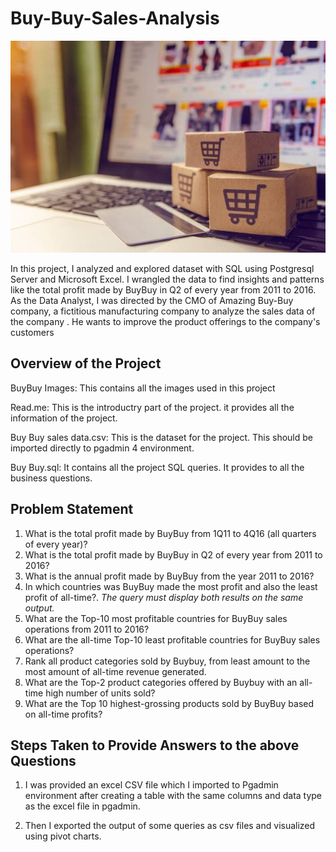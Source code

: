 # Buy-Buy-Sales-Analysis

![](E-commerce-article.jpg)

In this project, I analyzed and explored dataset with SQL using Postgresql Server and Microsoft Excel. I wrangled the data to find insights and patterns like the total profit made by BuyBuy in Q2 of every year from 2011 to 2016. As the Data Analyst, I was directed by the CMO of Amazing Buy-Buy company, a fictitious manufacturing company to analyze the sales data of the company . He wants to improve the product offerings to the company's customers

## Overview of the Project

BuyBuy Images: This contains all the images used in this project

Read.me: This is the introductry part of the project. it provides all the information of the project.

Buy Buy sales data.csv: This is the dataset for the project. This should be imported directly to pgadmin 4 environment.

Buy Buy.sql: It contains all the project SQL queries. It provides to all the business questions.

## Problem Statement

1. What is the total profit made by BuyBuy from 1Q11 to 4Q16 (all quarters of every year)?
2. What is the total profit made by BuyBuy in Q2 of every year from 2011 to 2016?
3. What is the annual profit made by BuyBuy from the year 2011 to 2016?
4. In which countries was BuyBuy made the most profit and also the least profit of all-time?. _The query must display both results on the same output._
5. What are the Top-10 most profitable countries for BuyBuy sales operations from 2011 to 2016?
6. What are the all-time Top-10 least profitable countries for BuyBuy sales operations?
7. Rank all product categories sold by Buybuy, from least amount to the most amount of all-time revenue generated.
8. What are the Top-2 product categories offered by Buybuy with an all-time high number of units sold?
9. What are the Top 10 highest-grossing products sold by BuyBuy based on all-time profits?

## Steps Taken to Provide Answers to the above Questions 

1. I was provided an excel CSV file which I imported to Pgadmin environment after creating a table with the same columns and data type as the excel file in pgadmin.

2. Then I exported the output of some queries as csv files and visualized using pivot charts.
